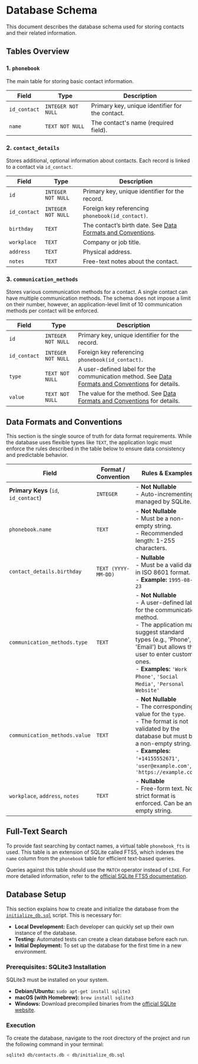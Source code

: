# Database Schema

This document describes the database schema used for storing contacts and their related information.

## Tables Overview

### 1. `phonebook`

The main table for storing basic contact information.

| Field | Type | Description |
|---|---|---|
| `id_contact` | `INTEGER NOT NULL` | Primary key, unique identifier for the contact. |
| `name` | `TEXT NOT NULL` | The contact's name (required field). |

### 2. `contact_details`

Stores additional, optional information about contacts. Each record is linked to a contact via `id_contact`.

| Field | Type | Description |
|---|---|---|
| `id` | `INTEGER NOT NULL` | Primary key, unique identifier for the record. |
| `id_contact` | `INTEGER NOT NULL` | Foreign key referencing `phonebook(id_contact)`. |
| `birthday` | `TEXT` | The contact’s birth date. See [Data Formats and Conventions](#data-formats-and-conventions). |
| `workplace` | `TEXT` | Company or job title. |
| `address` | `TEXT` | Physical address. |
| `notes` | `TEXT` | Free-text notes about the contact. |

### 3. `communication_methods`

Stores various communication methods for a contact. A single contact can have multiple communication methods. The schema does not impose a limit on their number, however, an application-level limit of 10 communication methods per contact will be enforced.

| Field | Type | Description |
|---|---|---|
| `id` | `INTEGER NOT NULL` | Primary key, unique identifier for the record. |
| `id_contact` | `INTEGER NOT NULL` | Foreign key referencing `phonebook(id_contact)`. |
| `type` | `TEXT NOT NULL` | A user-defined label for the communication method. See [Data Formats and Conventions](#data-formats-and-conventions) for details. |
| `value` | `TEXT NOT NULL` | The value for the method. See [Data Formats and Conventions](#data-formats-and-conventions) for details. |

## Data Formats and Conventions

This section is the single source of truth for data format requirements. While the database uses flexible types like `TEXT`, the application logic must enforce the rules described in the table below to ensure data consistency and predictable behavior.

| Field | Format / Convention | Rules & Examples |
|---|---|---|
| **Primary Keys** (`id`, `id_contact`) | `INTEGER` | - **Not Nullable**<br>- Auto-incrementing, managed by SQLite. |
| `phonebook.name` | `TEXT` | - **Not Nullable**<br>- Must be a non-empty string.<br>- Recommended length: 1-255 characters. |
| `contact_details.birthday` | `TEXT (YYYY-MM-DD)` | - **Nullable**<br>- Must be a valid date in ISO 8601 format.<br>- **Example:** `1995-08-23` |
| `communication_methods.type` | `TEXT` | - **Not Nullable**<br>- A user-defined label for the communication method.<br>- The application may suggest standard types (e.g., 'Phone', 'Email') but allows the user to enter custom ones.<br>- **Examples:** `'Work Phone'`, `'Social Media'`, `'Personal Website'` |
| `communication_methods.value` | `TEXT` | - **Not Nullable**<br>- The corresponding value for the `type`.<br>- The format is not validated by the database but must be a non-empty string.<br>- **Examples:** `'+14155552671'`, `'user@example.com'`, `'https://example.com'` |
| `workplace`, `address`, `notes` | `TEXT` | - **Nullable**<br>- Free-form text. No strict format is enforced. Can be an empty string. |

## Full-Text Search

To provide fast searching by contact names, a virtual table `phonebook_fts` is used. This table is an extension of SQLite called FTS5, which indexes the `name` column from the `phonebook` table for efficient text-based queries.

Queries against this table should use the `MATCH` operator instead of `LIKE`. For more detailed information, refer to the [official SQLite FTS5 documentation](https://www.sqlite.org/fts5.html).

## Database Setup

This section explains how to create and initialize the database from the [`initialize_db.sql`](../db/initialize_db.sql) script. This is necessary for:
-   **Local Development:** Each developer can quickly set up their own instance of the database.
-   **Testing:** Automated tests can create a clean database before each run.
-   **Initial Deployment:** To set up the database for the first time in a new environment.

### Prerequisites: SQLite3 Installation

SQLite3 must be installed on your system.

-   **Debian/Ubuntu:** `sudo apt-get install sqlite3`
-   **macOS (with Homebrew):** `brew install sqlite3`
-   **Windows:** Download precompiled binaries from the [official SQLite website](https://www.sqlite.org/download.html).

### Execution

To create the database, navigate to the root directory of the project and run the following command in your terminal:

```bash
sqlite3 db/contacts.db < db/initialize_db.sql
```